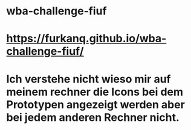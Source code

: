 # wba-challenge-fiuf
# https://furkanq.github.io/wba-challenge-fiuf/ 
# Ich verstehe nicht wieso mir auf meinem rechner die Icons bei dem Prototypen angezeigt werden aber bei jedem anderen Rechner nicht.
